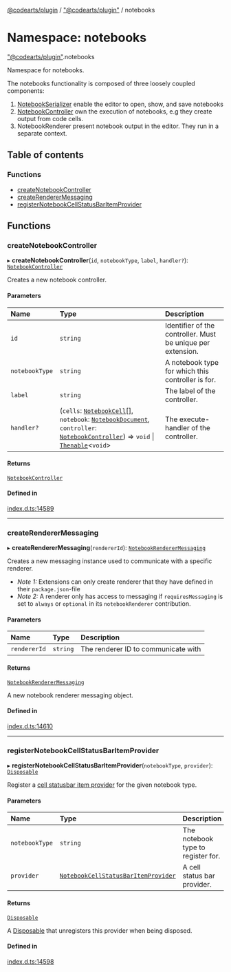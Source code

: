 [@codearts/plugin](../README.md) / ["@codearts/plugin"](_codearts_plugin_.md) / notebooks

# Namespace: notebooks

["@codearts/plugin"](_codearts_plugin_.md).notebooks

Namespace for notebooks.

The notebooks functionality is composed of three loosely coupled components:

1. [NotebookSerializer](../interfaces/codearts_plugin_.NotebookSerializer.md) enable the editor to open, show, and save notebooks
2. [NotebookController](../interfaces/codearts_plugin_.NotebookController.md) own the execution of notebooks, e.g they create output from code cells.
3. NotebookRenderer present notebook output in the editor. They run in a separate context.

## Table of contents

### Functions

- [createNotebookController](codearts_plugin_.notebooks.md#createnotebookcontroller)
- [createRendererMessaging](codearts_plugin_.notebooks.md#createrenderermessaging)
- [registerNotebookCellStatusBarItemProvider](codearts_plugin_.notebooks.md#registernotebookcellstatusbaritemprovider)

## Functions

### createNotebookController

▸ **createNotebookController**(`id`, `notebookType`, `label`, `handler?`): [`NotebookController`](../interfaces/codearts_plugin_.NotebookController.md)

Creates a new notebook controller.

#### Parameters

| Name | Type | Description |
| :------ | :------ | :------ |
| `id` | `string` | Identifier of the controller. Must be unique per extension. |
| `notebookType` | `string` | A notebook type for which this controller is for. |
| `label` | `string` | The label of the controller. |
| `handler?` | (`cells`: [`NotebookCell`](../interfaces/codearts_plugin_.NotebookCell.md)[], `notebook`: [`NotebookDocument`](../interfaces/codearts_plugin_.NotebookDocument.md), `controller`: [`NotebookController`](../interfaces/codearts_plugin_.NotebookController.md)) => `void` \| [`Thenable`](../interfaces/Thenable.md)<`void`\> | The execute-handler of the controller. |

#### Returns

[`NotebookController`](../interfaces/codearts_plugin_.NotebookController.md)

#### Defined in

[index.d.ts:14589](https://github.com/shuyaqian/cloudide-plugin-api/blob/5b69219/index.d.ts#L14589)

___

### createRendererMessaging

▸ **createRendererMessaging**(`rendererId`): [`NotebookRendererMessaging`](../interfaces/codearts_plugin_.NotebookRendererMessaging.md)

Creates a new messaging instance used to communicate with a specific renderer.

* *Note 1:* Extensions can only create renderer that they have defined in their `package.json`-file
* *Note 2:* A renderer only has access to messaging if `requiresMessaging` is set to `always` or `optional` in
its `notebookRenderer` contribution.

#### Parameters

| Name | Type | Description |
| :------ | :------ | :------ |
| `rendererId` | `string` | The renderer ID to communicate with |

#### Returns

[`NotebookRendererMessaging`](../interfaces/codearts_plugin_.NotebookRendererMessaging.md)

A new notebook renderer messaging object.

#### Defined in

[index.d.ts:14610](https://github.com/shuyaqian/cloudide-plugin-api/blob/5b69219/index.d.ts#L14610)

___

### registerNotebookCellStatusBarItemProvider

▸ **registerNotebookCellStatusBarItemProvider**(`notebookType`, `provider`): [`Disposable`](../classes/codearts_plugin_.Disposable.md)

Register a [cell statusbar item provider](../interfaces/codearts_plugin_.NotebookCellStatusBarItemProvider.md) for the given notebook type.

#### Parameters

| Name | Type | Description |
| :------ | :------ | :------ |
| `notebookType` | `string` | The notebook type to register for. |
| `provider` | [`NotebookCellStatusBarItemProvider`](../interfaces/codearts_plugin_.NotebookCellStatusBarItemProvider.md) | A cell status bar provider. |

#### Returns

[`Disposable`](../classes/codearts_plugin_.Disposable.md)

A [Disposable](../classes/codearts_plugin_.Disposable.md) that unregisters this provider when being disposed.

#### Defined in

[index.d.ts:14598](https://github.com/shuyaqian/cloudide-plugin-api/blob/5b69219/index.d.ts#L14598)

